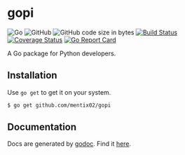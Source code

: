 # gopi

![Go](https://github.com/mentix02/gopi/workflows/Go/badge.svg)
![GitHub](https://img.shields.io/github/license/mentix02/gopi)
![GitHub code size in bytes](https://img.shields.io/github/languages/code-size/mentix02/gopi)
[![Build Status](https://travis-ci.org/mentix02/gopi.svg?branch=master)](https://travis-ci.org/mentix02/gopi)
[![Coverage Status](https://coveralls.io/repos/github/mentix02/gopi/badge.svg)](https://coveralls.io/github/mentix02/gopi)
[![Go Report Card](https://goreportcard.com/badge/github.com/mentix02/gopi)](https://goreportcard.com/report/github.com/mentix02/gopi)

A Go package for Python developers.

## Installation

Use `go get` to get it on your system.
```sh
$ go get github.com/mentix02/gopi
```

## Documentation

Docs are generated by [godoc](https://godoc.org/). Find it [here](https://godoc.org/github.com/mentix02/gopi).

